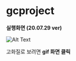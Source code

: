 # gcproject

__실행화면 (20.07.29 ver)__

![Alt Text](https://thumbs.gfycat.com/FlawlessWindingApatosaur-size_restricted.gif)

고화질로 보려면 __gif 화면 클릭__
